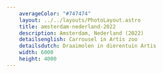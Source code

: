 ```yaml
---
    averageColor: "#747474"
    layout: ../../layouts/PhotoLayout.astro
    title: amsterdam-nederland-2022
    description: Amsterdam, Nederland (2022)
    detailsenglish: Carrousel in Artis zoo
    detailsdutch: Draaimolen in dierentuin Artis
    width: 6000
    height: 4000
---
```

